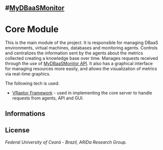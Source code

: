 #[MyDBaaSMonitor](https://github.com/araujodavid/mydbaasmonitor)
--------------

# Core Module

This is the main module of the project. It is responsible for managing DBaaS environments, virtual machines, databases and monitoring agents. Controls and centralizes the information sent by the agents about the metrics collected creating a knowledge base over time. Manages requests received through the use of [MyDBaaSMonitor API](http://github.com/araujodavid/mydbaasmonitor/tree/master/mydbaasmonitor-api). It also has a graphical interface for managing resources more easily, and allows the visualization of metrics via real-time graphics.

The following tech is used:

- [VRaptor Framework](http://vraptor.caelum.com.br) - used in implementing the core server to handle requests from agents, API and GUI.

## Informations

## License

*Federal University of Ceará - Brazil, ARiDa Research Group.*
